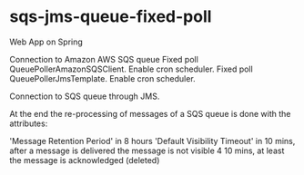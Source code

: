 # sqs-jms-queue-fixed-poll

Web App on Spring

Connection to Amazon AWS SQS queue
Fixed poll QueuePollerAmazonSQSClient. Enable cron scheduler.
Fixed poll QueuePollerJmsTemplate. Enable cron scheduler. 

Connection to SQS queue through JMS.

At the end the re-processing of messages of a SQS queue is done with the attributes:

'Message Retention Period' in 8 hours
'Default Visibility Timeout' in 10 mins, after a message is delivered the message is not visible 4 10 mins, at least the message is acknowledged (deleted)



